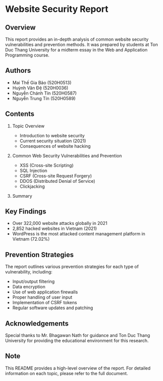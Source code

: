 # Website Security Report

## Overview
This report provides an in-depth analysis of common website security vulnerabilities and prevention methods. It was prepared by students at Ton Duc Thang University for a midterm essay in the Web and Application Programming course.

## Authors
- Mai Thế Gia Bảo (520H0513)
- Huỳnh Văn Đệ (520H0036)
- Nguyễn Chánh Tín (520H0587)
- Nguyễn Trung Tín (520H0589)

## Contents
1. Topic Overview
   - Introduction to website security
   - Current security situation (2021)
   - Consequences of website hacking

2. Common Web Security Vulnerabilities and Prevention
   - XSS (Cross-site Scripting)
   - SQL Injection
   - CSRF (Cross-site Request Forgery)
   - DDOS (Distributed Denial of Service)
   - Clickjacking

3. Summary

## Key Findings
- Over 322,000 website attacks globally in 2021
- 2,852 hacked websites in Vietnam (2021)
- WordPress is the most attacked content management platform in Vietnam (72.02%)

## Prevention Strategies
The report outlines various prevention strategies for each type of vulnerability, including:
- Input/output filtering
- Data encryption
- Use of web application firewalls
- Proper handling of user input
- Implementation of CSRF tokens
- Regular software updates and patching

## Acknowledgements
Special thanks to Mr. Bhagawan Nath for guidance and Ton Duc Thang University for providing the educational environment for this research.

## Note
This README provides a high-level overview of the report. For detailed information on each topic, please refer to the full document.
 
